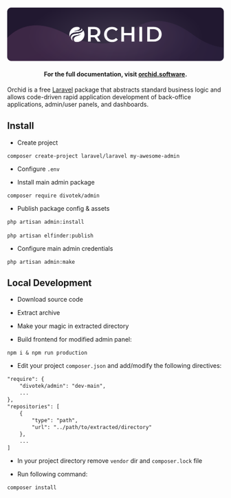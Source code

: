 <p align="center"> 
 <a href="https://orchid.software/"><img src="https://raw.githubusercontent.com/orchidsoftware/.github/e23597cffa8cbf24d47913ce903fcc7aa4a59335/web/avatars/orchid-github-splash.svg" alt="Laravel Orchid"></a>
</p>


<h4 align="center">For the full documentation, visit <a href="http://orchid.software">orchid.software</a>.</h4>

Orchid is a free [Laravel](https://laravel.com) package that abstracts standard business logic and allows code-driven rapid application development of back-office applications, admin/user panels, and dashboards.

## Install

- Create project

```
composer create-project laravel/laravel my-awesome-admin
```

- Configure `.env`

- Install main admin package

```
composer require divotek/admin
```

- Publish package config & assets

```
php artisan admin:install

php artisan elfinder:publish
```

- Configure main admin credentials

```
php artisan admin:make
```

## Local Development

- Download source code

- Extract archive

- Make your magic in extracted directory

- Build frontend for modified admin panel:

```
npm i & npm run production
```

- Edit your project `composer.json` and add/modify the following directives:

```
"require": {
    "divotek/admin": "dev-main",
    ...
},
"repositories": [
    {
        "type": "path",
        "url": "../path/to/extracted/directory"
    },
    ...
]
```

- In your project directory remove `vendor` dir and `composer.lock` file

- Run following command:

```
composer install
```